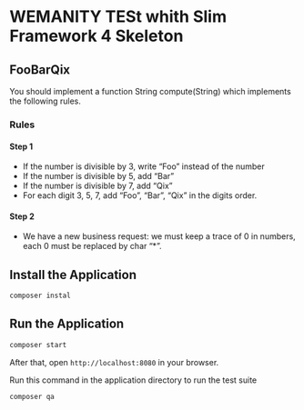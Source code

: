 # WEMANITY TESt whith Slim Framework 4 Skeleton 

## FooBarQix
You should implement a function String compute(String) which implements the following rules.

### Rules
#### Step 1
- If the number is divisible by 3, write “Foo” instead of the number
- If the number is divisible by 5, add “Bar”
- If the number is divisible by 7, add “Qix”
- For each digit 3, 5, 7, add “Foo”, “Bar”, “Qix” in the digits order.

#### Step 2
- We have a new business request: we must keep a trace of 0 in numbers, each 0 must be replaced by char “*”.

## Install the Application

```bash
composer instal
```

## Run the Application

```bash
composer start
```

After that, open `http://localhost:8080` in your browser.

Run this command in the application directory to run the test suite

```bash
composer qa
```

